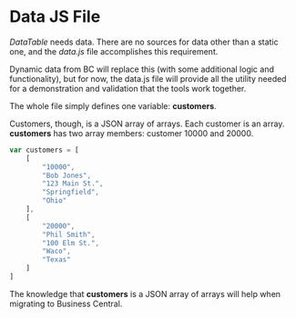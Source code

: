 # Data JS File

*DataTable* needs data. There are no sources for data other than a static one, and the *data.js* file accomplishes this requirement.

Dynamic data from BC will replace this (with some additional logic and functionality), but for now, the data.js file will provide all the utility needed for a demonstration and validation that the tools work together. 

The whole file simply defines one variable: **customers**.

Customers, though, is a JSON array of arrays. Each customer is an array. **customers** has two array members: customer 10000 and 20000.

```javascript
var customers = [
    [
        "10000",
        "Bob Jones",
        "123 Main St.",
        "Springfield",
        "Ohio"
    ],
    [
        "20000",
        "Phil Smith",
        "100 Elm St.",
        "Waco",
        "Texas"
    ]
]
````

The knowledge that **customers** is a JSON array of arrays will help when migrating to Business Central.

